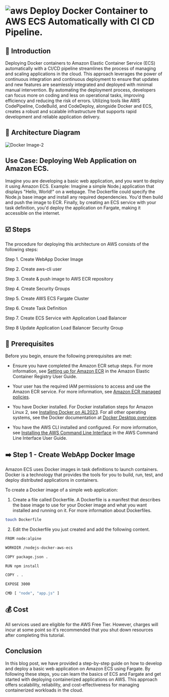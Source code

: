 # ![aws](https://github.com/julien-muke/Search-Engine-Website-using-AWS/assets/110755734/01cd6124-8014-4baa-a5fe-bd227844d263)     Deploy Docker Container to AWS ECS Automatically with CI CD Pipeline.


## <a name="introduction">🤖 Introduction</a>

Deploying Docker containers to Amazon Elastic Container Service (ECS) automatically with a CI/CD pipeline streamlines the process of managing and scaling applications in the cloud. This approach leverages the power of continuous integration and continuous deployment to ensure that updates and new features are seamlessly integrated and deployed with minimal manual intervention. By automating the deployment process, developers can focus more on coding and less on operational tasks, improving efficiency and reducing the risk of errors. Utilizing tools like AWS CodePipeline, CodeBuild, and CodeDeploy, alongside Docker and ECS, creates a robust and scalable infrastructure that supports rapid development and reliable application delivery.


## <a name="design">📐 Architecture Diagram</a>

![Docker Image-2](https://github.com/julien-muke/nodejs-docker-aws-ecs/assets/110755734/121e371a-3b6f-4a7c-a20d-34a05b2af90a)


## Use Case: Deploying Web Application on Amazon ECS.

Imagine you are developing a basic web application, and you want to deploy it using Amazon ECS. Example: Imagine a simple Node.j  application that displays "Hello, World!" on a webpage. The Dockerfile could specify the Node.js base image and install any required dependencies. You'd then build and push the image to ECR. Finally, by creating an ECS service with your task definition, you'd deploy the application on Fargate, making it accessible on the internet.


## <a name="steps">☑️ Steps</a>

The procedure for deploying this architecture on AWS consists of the following steps:

Step 1. Create WebApp Docker Image

Step 2. Create aws-cli user

Step 3. Create & push image to AWS ECR repository

Step 4. Create Security Groups

Step 5. Create AWS ECS Fargate Cluster

Step 6. Create Task Definition

Step 7. Create ECS Service with Application Load Balancer

Step 8 Update Application Load Balancer Security Group


## 📝 Prerequisites

Before you begin, ensure the following prerequisites are met:



* Ensure you have completed the Amazon ECR setup steps. For more information, see [Setting up for Amazon ECR](https://docs.aws.amazon.com/AmazonECR/latest/userguide/get-set-up-for-amazon-ecr.html) in the Amazon Elastic Container Registry User Guide.

* Your user has the required IAM permissions to access and use the Amazon ECR service. For more information, see [Amazon ECR managed policies](https://docs.aws.amazon.com/AmazonECR/latest/userguide/security-iam-awsmanpol.html).

* You have Docker installed. For Docker installation steps for Amazon Linux 2, see [Installing Docker on AL2023](https://docs.aws.amazon.com/AmazonECS/latest/developerguide/create-container-image.html#create-container-image-install-docker). For all other operating systems, see the Docker documentation at [Docker Desktop overview](https://docs.docker.com/desktop/).

* You have the AWS CLI installed and configured. For more information, see [Installing the AWS Command Line Interface](https://docs.aws.amazon.com/cli/latest/userguide/installing.html) in the AWS Command Line Interface User Guide.



## ➡️ Step 1 - Create WebApp Docker Image

Amazon ECS uses Docker images in task definitions to launch containers. Docker is a technology that provides the tools for you to build, run, test, and deploy distributed applications in containers. 

To create a Docker image of a simple web application:

1. Create a file called Dockerfile. A Dockerfile is a manifest that describes the base image to use for your Docker image and what you want installed and running on it. For more information about Dockerfiles.

```bash
touch Dockerfile
```

2. Edit the Dockerfile you just created and add the following content.

```bash
FROM node:alpine

WORKDIR /nodejs-docker-aws-ecs

COPY package.json .

RUN npm install

COPY . .

EXPOSE 3000

CMD [ "node", "app.js" ]
```










## 💰 Cost

All services used are eligible for the AWS Free Tier. However, charges will incur at some point so it's recommended that you shut down resources after completing this tutorial.


## Conclusion

In this blog post, we have provided a step-by-step guide on how to develop and deploy a basic web application on Amazon ECS using Fargate. By following these steps, you can learn the basics of ECS and Fargate and get started with deploying containerized applications on AWS. This approach offers scalability, reliability, and cost-effectiveness for managing containerized workloads in the cloud.